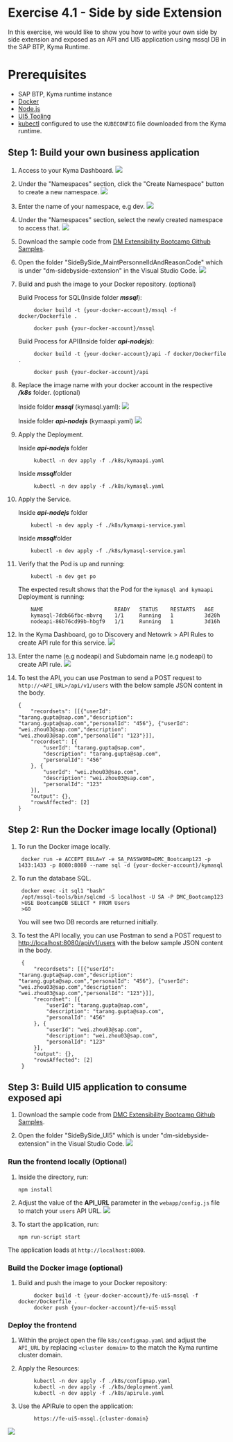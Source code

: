 
# Exercise 4.1 - Side by side Extension

In this exercise, we would like to show you how to write your own side by side extension and exposed as an API and UI5 application using mssql DB in the SAP BTP, Kyma Runtime.

# Prerequisites

- SAP BTP, Kyma runtime instance
- [Docker](https://www.docker.com/)
- [Node.js](https://nodejs.org/en/)
- [UI5 Tooling](https://sap.github.io/ui5-tooling/)
- [kubectl](https://kubernetes.io/docs/tasks/tools/install-kubectl/) configured to use the ```KUBECONFIG``` file downloaded from the Kyma runtime.

## Step 1: Build your own business application
1. Access to your Kyma Dashboard.
![](assets/Exercise1.1_AccessKymaDashboard.png)

2. Under the "Namespaces" section, click the "Create Namespace" button to create a new namespace. 
![](assets/Exercise1.1_AddNewNamespace2.png)

3. Enter the name of your namespace, e.g dev.
![](assets/Exercise3.2_AddNewNamespace.png)

4. Under the "Namespaces" section, select the newly created namespace to access that.
![](assets/Exercise1.1_namespace.png)

5. Download the sample code from [DM Extensibility Bootcamp Github Samples](https://github.com/SAP-samples/digital-manufacturing-extension-samples/tree/main/dm-sidebyside-extension/SideBySide_MaintPersonnelIdAndReasonCode).

6. Open the folder "SideBySide_MaintPersonnelIdAndReasonCode" which is under "dm-sidebyside-extension" in the Visual Studio Code.
![](assets/Exercise3.2_OpenInVSCode.png)

7. Build and push the image to your Docker repository. (optional)

    Build Process for SQL(Inside folder ***mssql***):
		
            docker build -t {your-docker-account}/mssql -f docker/Dockerfile .

            docker push {your-docker-account}/mssql

    Build Process for API(Inside folder ***api-nodejs***):
        
            docker build -t {your-docker-account}/api -f docker/Dockerfile .
        
            docker push {your-docker-account}/api


8. Replace the image name with your docker account in the respective ***/k8s*** folder. (optional)

    Inside folder ***mssql*** (kymasql.yaml):
        ![](assets/Exercise3.2-Kymasql.png)

    Inside folder ***api-nodejs*** (kymaapi.yaml)
        ![](assets/Exercise3.2-Kymaapi.png)

9. Apply the Deployment.

    Inside ***api-nodejs*** folder
    
            kubectl -n dev apply -f ./k8s/kymaapi.yaml

    Inside ***mssql***folder
    
            kubectl -n dev apply -f ./k8s/kymasql.yaml

10. Apply the Service.

    Inside ***api-nodejs*** folder

            kubectl -n dev apply -f ./k8s/kymaapi-service.yaml
        
    Inside ***mssql***folder

            kubectl -n dev apply -f ./k8s/kymasql-service.yaml

11. Verify that the Pod is up and running:

		    kubectl -n dev get po

	The expected result shows that the Pod for the `kymasql and kymaapi` Deployment is running:

            NAME                       READY   STATUS    RESTARTS   AGE
            kymasql-7ddb66fbc-mbvrq    1/1     Running   1          3d20h
            nodeapi-86b76cd99b-hbgf9   1/1     Running   1          3d16h
	
12. In the Kyma Dashboard, go to Discovery and Netowrk > API Rules to create API rule for this service.
![](assets/Exercise3.2_exposeservice.png)

13. Enter the name (e.g nodeapi) and Subdomain name (e.g nodeapi) to create API rule.
![](assets/Exercise3.2_createapirule.png)

14. To test the API, you can use Postman to send a POST request to `http://<API_URL>/api/v1/users` with the below sample JSON content in the body.

		{
            "recordsets": [[{"userId": "tarang.gupta@sap.com","description": "tarang.gupta@sap.com","personalId": "456"}, {"userId": "wei.zhou03@sap.com","description": "wei.zhou03@sap.com","personalId": "123"}]],
            "recordset": [{
                "userId": "tarang.gupta@sap.com",
                "description": "tarang.gupta@sap.com",
                "personalId": "456"
            }, {
                "userId": "wei.zhou03@sap.com",
                "description": "wei.zhou03@sap.com",
                "personalId": "123"
            }],
            "output": {},
            "rowsAffected": [2]
        }

## Step 2: Run the Docker image locally (Optional)

1. To run the Docker image locally.

		docker run -e ACCEPT_EULA=Y -e SA_PASSWORD=DMC_Bootcamp123 -p 1433:1433 -p 8080:8080 --name sql -d {your-docker-account}/kymasql

2. To run the database SQL.
		
		docker exec -it sql1 "bash"
		/opt/mssql-tools/bin/sqlcmd -S localhost -U SA -P DMC_Bootcamp123
		>USE BootcampDB SELECT * FROM Users
		>GO
	
	You will see two DB records are returned initially.

3. To test the API locally, you can use Postman to send a POST request to [http://localhost:8080/api/v1/users](http://localhost:8080/api/v1/users) with the below sample JSON content in the body.

		{
            "recordsets": [[{"userId": "tarang.gupta@sap.com","description": "tarang.gupta@sap.com","personalId": "456"}, {"userId": "wei.zhou03@sap.com","description": "wei.zhou03@sap.com","personalId": "123"}]],
            "recordset": [{
                "userId": "tarang.gupta@sap.com",
                "description": "tarang.gupta@sap.com",
                "personalId": "456"
            }, {
                "userId": "wei.zhou03@sap.com",
                "description": "wei.zhou03@sap.com",
                "personalId": "123"
            }],
            "output": {},
            "rowsAffected": [2]
        }


## Step 3: Build UI5 application to consume exposed api

1. Download the sample code from [DMC Extensibility Bootcamp Github Samples](https://github.com/SAP-samples/digital-manufacturing-extension-samples/tree/main/dm-sidebyside-extension/SideBySide_UI5).

2. Open the folder "SideBySide_UI5" which is under "dm-sidebyside-extension" in the Visual Studio Code.
    ![](assets/Exercise3.2_UI5OpenInVSCode.png)


### Run the frontend locally (Optional)


1. Inside the directory, run:

    ```npm install```

2. Adjust the value of the **API_URL** parameter in the `webapp/config.js` file to match your `users` API URL.
    ![](assets/Exercise3.2_UI5_config.png)

3. To start the application, run:

    ```npm run-script start```

The application loads at `http://localhost:8080`.

### Build the Docker image (optional)

1. Build and push the image to your Docker repository:

            docker build -t {your-docker-account}/fe-ui5-mssql -f docker/Dockerfile .
            docker push {your-docker-account}/fe-ui5-mssql

### Deploy the frontend

1. Within the project open the file `k8s/configmap.yaml` and adjust the `API_URL` by replacing `<cluster domain>` to the match the Kyma runtime cluster domain.

2. Apply the Resources:

    
            kubectl -n dev apply -f ./k8s/configmap.yaml
            kubectl -n dev apply -f ./k8s/deployment.yaml
            kubectl -n dev apply -f ./k8s/apirule.yaml

3. Use the APIRule to open the application:

            https://fe-ui5-mssql.{cluster-domain}

![](assets/Exercise3.2_UI5.png)

